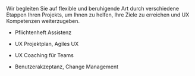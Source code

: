 Wir begleiten Sie auf flexible und beruhigende Art durch verschiedene Etappen Ihren Projekts, um Ihnen zu helfen, Ihre Ziele zu erreichen und UX Kompetenzen weiterzugeben.

* Pflichtenheft Assistenz

* UX Projektplan, Agiles UX

* UX Coaching für Teams

* Benutzerakzeptanz, Change Management